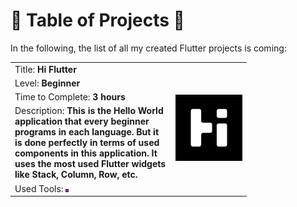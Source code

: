 # 📑 <span>**Table of Projects**</span> 📑

In the following, the list of all my created Flutter projects is coming:

<table style="width: 75%">
    <tr>
        <td>Title: <b>Hi Flutter</b></td>
        <td rowspan="5"><img src="../Assets/Hi Flutter/Logo.png" alt="Hi Flutter" height="100%" width="100%"></td>
    </tr>
    <tr>
        <td>Level: <b>Beginner</b></td>
    </tr>
    <tr>
        <td>Time to Complete: <b>3 hours</b></td>
    </tr>
    <tr>
        <td>Description: <b>This is the Hello World application that every beginner programs in each language. But it is done perfectly in terms of used components in this application. It uses the most used Flutter widgets like Stack, Column, Row, etc.</b></td>
    </tr>
    <tr>
        <td>Used Tools: <img src="../Assets/Softwares Logos/Adobe_XD_Logo.png" alt="Hi Flutter" height="2%" width="2%"> </td>
    </tr>
</table>